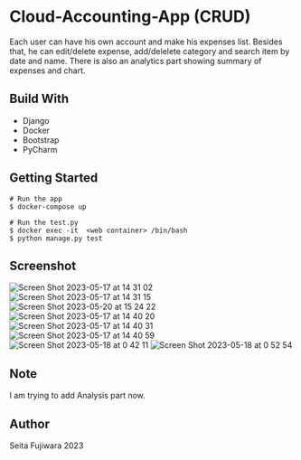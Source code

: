 # Cloud-Accounting-App (CRUD)
Each user can have his own account and make his expenses list. Besides that, he can edit/delete expense, add/delelete category and search item by date and name. There is also an analytics part showing summary of expenses and chart.

## Build With
- Django
- Docker
- Bootstrap
- PyCharm

## Getting Started

```
# Run the app
$ docker-compose up

# Run the test.py
$ docker exec -it  <web container> /bin/bash
$ python manage.py test
```
## Screenshot
![Screen Shot 2023-05-17 at 14 31 02](https://github.com/seita-f/Cloud-Accounting-App/assets/128184233/795cdf6f-643d-4645-a9d4-c12c2a596cc2)
![Screen Shot 2023-05-17 at 14 31 15](https://github.com/seita-f/Cloud-Accounting-App/assets/128184233/49b52a9a-a90e-45de-b0d5-a2b4e4b83f71)
![Screen Shot 2023-05-20 at 15 24 22](https://github.com/seita-f/Cloud-Accounting-App/assets/128184233/e058dea5-6dee-4cd1-bcc8-8de8c28bae4c)
![Screen Shot 2023-05-17 at 14 40 20](https://github.com/seita-f/Cloud-Accounting-App/assets/128184233/80d2a835-1f49-4cf8-84a6-f00817abddfa)
![Screen Shot 2023-05-17 at 14 40 31](https://github.com/seita-f/Cloud-Accounting-App/assets/128184233/44e2f4a5-9c47-4499-a110-d3e70c12d45a)
![Screen Shot 2023-05-17 at 14 40 59](https://github.com/seita-f/Cloud-Accounting-App/assets/128184233/9e117e17-b392-46cb-98ed-f501509657fe)
![Screen Shot 2023-05-18 at 0 42 11](https://github.com/seita-f/Cloud-Accounting-App/assets/128184233/f34f1a7c-2280-481e-ac3a-db4ac0a4b838)
![Screen Shot 2023-05-18 at 0 52 54](https://github.com/seita-f/Cloud-Accounting-App/assets/128184233/bf333541-7436-4836-b878-00f5d6e66173)

## Note
I am trying to add Analysis part now.

## Author
Seita Fujiwara 2023
